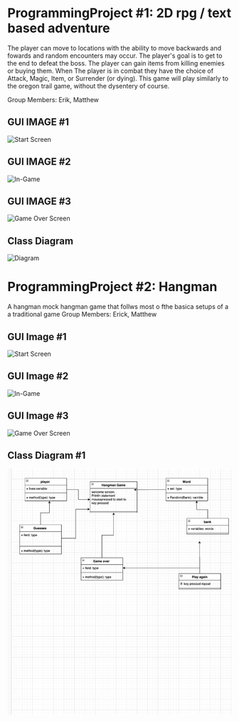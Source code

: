 # ProgrammingProject #1: 2D rpg / text based adventure
The player can move to locations with the ability to move backwards and fowards and random encounters may occur.
The player's goal is to get to the end to defeat the boss.
The player can gain items from killing enemies or buying them.
When The player is in combat they have the choice of Attack, Magic, Item, or Surrender (or dying).
This game will play similarly to the oregon trail game, without the dysentery of course.

Group Members: Erik, Matthew

## GUI IMAGE #1
![Start Screen](https://github.com/MarsMatthew/ProgrammingProjects/blob/main/images/strtScreen.png?raw=true)
## GUI IMAGE #2
![In-Game](https://github.com/MarsMatthew/ProgrammingProjects/blob/main/images/dagger.png?raw=true)
## GUI IMAGE #3
![Game Over Screen](https://github.com/MarsMatthew/ProgrammingProjects/blob/main/images/perished.png?raw=true)
## Class Diagram
![Diagram](https://github.com/MarsMatthew/ProgrammingProjects/blob/main/images/RPGgame.drawio.png?raw=true)

# ProgrammingProject #2: Hangman
A hangman mock hangman game that follws most o fthe basica setups of a a traditional game 
Group Members: Erick, Matthew

## GUI Image #1
![Start Screen](https://github.com/MarsMatthew/ProgrammingProjects/blob/main/images/startscreen1.png?raw=true)
## GUI Image #2
![In-Game](https://github.com/MarsMatthew/ProgrammingProjects/blob/main/images/hangmnInGame.png?raw=true)
## GUI Image #3
![Game Over Screen](https://github.com/MarsMatthew/ProgrammingProjects/blob/main/images/hangmanend.1.png?raw=true)
## Class Diagram #1
![Class Diamgram](https://github.com/Erick-25/Programming-Project/blob/main/images/Hangman.png?raw=true)
